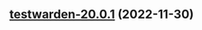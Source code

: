 

## [testwarden-20.0.1](https://github.com/truecharts/charts/compare/testwarden-20.0.0...testwarden-20.0.1) (2022-11-30)


